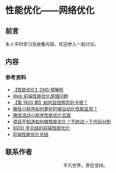 # 性能优化——网络优化

## 前言

本人平时学习及收集内容，欢迎参入一起讨论。

## 内容

### 参考资料

- [【性能优化】DNS 预解析](https://github.com/amandakelake/blog/issues/50)
- [Web 前端性能优化原理问题](https://mp.weixin.qq.com/s/ZSGCQlWPcMzp-o3QOUjdyw)
- [【第 1920 期】如何监控网页的卡顿？](https://mp.weixin.qq.com/s/d-v7QgmP9aGnQr2nbpfzjQ)
- [微信小程序如何更好的做自动化性能监测？](https://mp.weixin.qq.com/s/eb43Z-8-A0Om_si73RPOhg)
- [微信活动小程序性能优化实践](https://mp.weixin.qq.com/s/dz_Vj4rQPlTzF1uR1XlQnA)
- [项目不知道如何做性能优化？不妨试一下代码分割](https://mp.weixin.qq.com/s/Hj4WL8Fu3xjKclrfkjlzYg)
- [8000 字总结的前端性能优化](https://mp.weixin.qq.com/s/xjtUK9yZVIK9-OL_WxDH7Q)
- [前端性能优化总结](https://mp.weixin.qq.com/s/01yNoEmHdMLtTmUKoj8oXw)

## 联系作者

<div align="center">
    <p>
        平凡世界，贵在坚持。
    </p>
    <img :src="$withBase('/about/contact.png')" />
</div>
